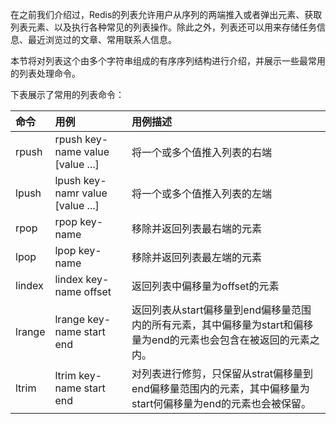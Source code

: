 在之前我们介绍过，Redis的列表允许用户从序列的两端推入或者弹出元素、获取列表元素、以及执行各种常见的列表操作。除此之外，列表还可以用来存储任务信息、最近浏览过的文章、常用联系人信息。

本节将对列表这个由多个字符串组成的有序序列结构进行介绍，并展示一些最常用的列表处理命令。

下表展示了常用的列表命令：

| 命令 | 用例 | 用例描述 |
| :--- | :--- | :--- |
| rpush | rpush key-name value \[value ...\] | 将一个或多个值推入列表的右端 |
| lpush | lpush key-namr value \[value ...\] | 将一个或多个值推入列表的左端 |
| rpop | rpop key-name | 移除并返回列表最右端的元素 |
| lpop | lpop key-name | 移除并返回列表最左端的元素 |
| lindex | lindex key-name offset | 返回列表中偏移量为offset的元素 |
| lrange | lrange key-name start end | 返回列表从start偏移量到end偏移量范围内的所有元素，其中偏移量为start和偏移量为end的元素也会包含在被返回的元素之内。 |
| ltrim | ltrim key-name start end | 对列表进行修剪，只保留从strat偏移量到end偏移量范围内的元素，其中偏移量为start何偏移量为end的元素也会被保留。 |



